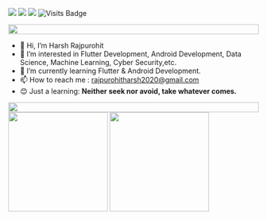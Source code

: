 [<img src="https://img.shields.io/badge/youtube-%23EE0000.svg?&style=for-the-badge&logo=youtube&logoColor=white">](https://www.youtube.com/@harshRajpurohit)
[<img src="https://img.shields.io/badge/linkedin-%230077B5.svg?&style=for-the-badge&logo=linkedin&logoColor=white" />](https://www.linkedin.com/in/harsh-rajpurohit-9988101b9)
[<img src="https://img.shields.io/badge/gmail-orange.svg?&style=for-the-badge&logo=gmail&logoColor=white">](mailto:rajpurohitharsh2020@gmail.com)
![Visits Badge](https://badges.pufler.dev/visits/HarshAndroid/HarshAndroid?style=for-the-badge)

<!-- [<img src="https://img.shields.io/badge/donate-%230077B5.svg?&style=for-the-badge&logo=paypal&logoColor=white" />](https://www.paypal.me/harshRajpurohit2023) -->

<img src="https://i.imgur.com/dBaSKWF.gif" height="20" width="100%">

- 👋 Hi, I’m Harsh Rajpurohit
- 👀 I’m interested in Flutter Development, Android Development, Data Science, Machine Learning, Cyber Security,etc.
- 🌱 I’m currently learning Flutter & Android Development.
- 📫 How to reach me : rajpurohitharsh2020@gmail.com
- 😊 Just a learning: **Neither seek nor avoid, take whatever comes.**

<img src="https://i.imgur.com/dBaSKWF.gif" height="20" width="100%">

<img src="https://github-readme-stats-sigma-five.vercel.app/api?username=HarshAndroid&show_icons=true&count_private=true" height=200 />
<!-- <img src="https://github-readme-streak-stats.herokuapp.com/?user=HarshAndroid&count_private=true" height=200 /> -->
<img src="https://github-readme-stats-sigma-five.vercel.app/api/top-langs/?username=HarshAndroid&hide=TeX,OpenEdge%20ABL&layout=compact&show_icons=true&count_private=true" height=200 />
